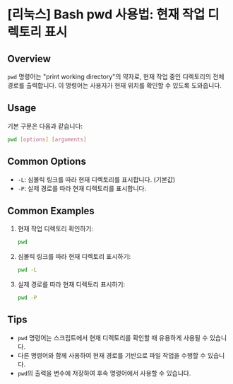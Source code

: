 # [리눅스] Bash pwd 사용법: 현재 작업 디렉토리 표시

## Overview
`pwd` 명령어는 "print working directory"의 약자로, 현재 작업 중인 디렉토리의 전체 경로를 출력합니다. 이 명령어는 사용자가 현재 위치를 확인할 수 있도록 도와줍니다.

## Usage
기본 구문은 다음과 같습니다:
```bash
pwd [options] [arguments]
```

## Common Options
- `-L`: 심볼릭 링크를 따라 현재 디렉토리를 표시합니다. (기본값)
- `-P`: 실제 경로를 따라 현재 디렉토리를 표시합니다.

## Common Examples
1. 현재 작업 디렉토리 확인하기:
   ```bash
   pwd
   ```

2. 심볼릭 링크를 따라 현재 디렉토리 표시하기:
   ```bash
   pwd -L
   ```

3. 실제 경로를 따라 현재 디렉토리 표시하기:
   ```bash
   pwd -P
   ```

## Tips
- `pwd` 명령어는 스크립트에서 현재 디렉토리를 확인할 때 유용하게 사용될 수 있습니다.
- 다른 명령어와 함께 사용하여 현재 경로를 기반으로 파일 작업을 수행할 수 있습니다.
- `pwd`의 출력을 변수에 저장하여 후속 명령어에서 사용할 수 있습니다.